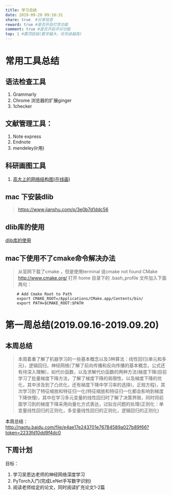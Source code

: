 ```yaml
---
title: 学习总结
date: 2019-09-20 09:10:31
share: true  #分享信息
reward: true #是否开启打赏功能
comment: true #是否开启评论功能
top: 1 #置顶层级(数字越大，优先级越高)
---
```



# 常用工具总结


## 语法检查工具
1. Grammarly
2. Chrome 浏览器的扩展ginger
3. 1checker 

## 文献管理工具：
1. Note express
2. Endnote
3. mendeley(lr用)

## 科研画图工具
1. [高大上的网络结构图(在线画) ](http://alexlenail.me/NN-SVG/)


## mac 下安装dlib
> https://www.jianshu.com/p/3e0b7d1ddc56

## dlib库的使用
[dlib库的使用](https://www.cnblogs.com/AdaminXie/p/9032224.html)


## mac下使用不了cmake命令解决办法
> 从官网下载了cmake ，但是使用terminal 说cmake not found
> CMake http://www.cmake.org/ 
> 打开 home 目录下的 .bash_profile 文件加入下面两句：
```
     # Add Cmake Root to Path
     export CMAKE_ROOT=/Applications/CMake.app/Contents/bin/
     export PATH=$CMAKE_ROOT:$PATH
```

    

# 第一周总结(2019.09.16-2019.09.20)
## 本周总结
> 本周着重了解了机器学习的一些基本概念以及3种算法：线性回归(单元和多元)，逻辑回归，神经网络(了解了前向传播和反向传播的基本概念，公式还有待深入理解)，如代价函数，以及求解代价函数的两种方法(梯度下降(目前学习了批量梯度下降方法，了解了梯度下降的局限性，以及梯度下降的优化，其中涉及到了凸优化，还有梯度下降中学习率的选择)，正规方程)，其次学习到了特征缩放和特征归一化(特征缩放和特征归一化都会影响到梯度下降快慢)，其中在学习多元变量的线性回归时了解了决策界限，同时将前面学习到的梯度下降采用向量化方式表达，过拟合问题的处理(正则化：单变量线性回归的正则化，多变量线性回归的正则化，逻辑回归的正则化)

本周总结：http://naotu.baidu.com/file/e4ae17e243701e76784589a027b89f66?token=2233fd10dd9f4dc0

## 下周计划
目标：
1. 学习吴恩达老师的神经网络深度学习
2. PyTorch入门(完成LeNet手写数字识别)
3. 阅读老师给定的论文，同时阅读扩充论文1-2篇
